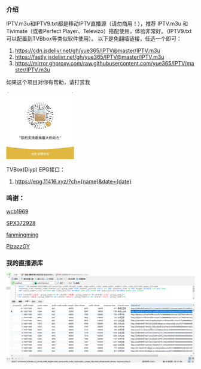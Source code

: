 ### 介绍
IPTV.m3u和IPTV9.txt都是移动IPTV直播源（请勿商用！），推荐 IPTV.m3u 和 Tivimate（或者Perfect Player、Televizo）搭配使用，体验非常好。（IPTV9.txt可以配置到TVBbox等类似软件使用）。
以下是免翻墙链接，任选一个即可：

1. https://cdn.jsdelivr.net/gh/yue365/IPTV@master/IPTV.m3u
2. https://fastly.jsdelivr.net/gh/yue365/IPTV@master/IPTV.m3u
3. https://mirror.ghproxy.com/raw.githubusercontent.com/yue365/IPTV/master/IPTV.m3u

如果这个项目对你有帮助，请打赏我

<img src="https://github.com/yue365/IPTV/blob/master/zanshang.jpg" style="width:36%;height:36%;"/>

TVBox(Diyp) EPG接口：
1. https://epg.11416.xyz/?ch={name}&date={date}

### 鸣谢：
<a href="https://github.com/wcb1969/iptv/">wcb1969</a>

<a href="https://github.com/SPX372928/MyIPTV">SPX372928</a>

<a href="https://github.com/fanmingming/live">fanmingming</a>

<a href="https://github.com/PizazzGY/TVBox">PizazzGY</a>

### 我的直播源库
<img src="https://github.com/yue365/IPTV/blob/master/IPTV_data.png"/>
